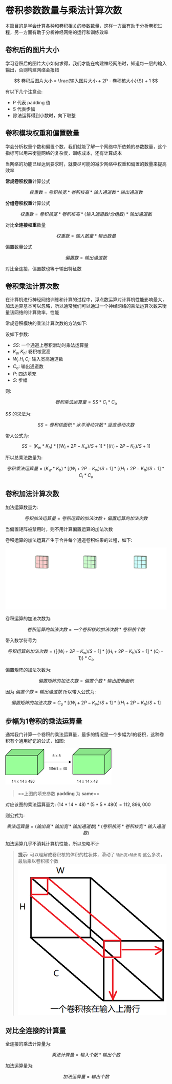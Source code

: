 # 卷积参数数量与乘法计算次数

本篇目的是学会计算各种和卷积相关的参数数量，这样一方面有助于分析卷积过程，另一方面有助于分析神经网络的运行和训练效率

## 卷积后的图片大小

学习卷积后的图片大小如何求得，我们才能在构建神经网络时，知道每一层的输入输出，否则构建网络会报错

$$
卷积后图片大小 = \frac{输入图片大小 + 2P - 卷积核大小}{S} + 1
$$

有以下几个注意点:

- P 代表 padding 值
- S 代表步幅
- 除法运算得到小数时，向下取整

## 卷积模块权重和偏置数量

学会分析权重个数和偏置个数，我们就能了解一个网络中所依赖的参数数量，这个指标可以用来衡量网络的复杂度，训练成本，还有计算成本

当网络的功能已经达到要求时，就要尽可能的减少网络中权重和偏置的数量来提高效率

**常规卷积权重**计算公式

$$
权重数 = 卷积核宽 * 卷积核高 * 输入通道数 * 输出通道数
$$

**分组卷积权重**计算公式

$$
权重数 = 卷积核宽 * 卷积核高 * (输入通道数 / 分组数) * 输出通道数
$$

对比**全连接权重**数量

$$
权重数 = 输入数量 * 输出数量
$$

偏置数量公式

$$
偏置数 = 输出通道数
$$

对比全连接，偏置数也等于输出特征数

## 卷积乘法计算次数

在计算机进行神经网络训练和计算的过程中，浮点数运算对计算机性能影响最大，加法运算基本可以忽略，所以通常我们可以通过一个神经网络的乘法运算次数来衡量该网络的计算效率，性能

常规卷积模块的乘法计算次数的方法如下:

设如下参数:

- $SS$: 一个通道上卷积滑动时乘法运算量
- $K_w$ $K_h$: 卷积核宽高
- $W_i$ $H_i$ $C_i$: 输入宽高通道数
- $C_o$: 输出通道数
- $P$: 四边填充
- $S$: 步幅

则:

$$
卷积乘法运算量 = SS * C_i * C_o
$$

$SS$ 的求法为:

$$
SS = 卷积核面积 * 水平滑动次数 * 竖直滑动次数
$$

带入公式为:

$$
SS = (K_w*K_h)*[(W_i + 2P - K_w)/S + 1]*[(H_i + 2P - K_h)/S + 1]
$$

所以总乘法数量为:

$$
卷积乘法运算量 = (K_w*K_h)*[(W_i + 2P - K_w)/S + 1]*[(H_i + 2P - K_h)/S + 1] * C_i * C_o
$$

## 卷积加法计算次数

加法运算数量为:

$$
卷积加法运算量 = 卷积运算的加法次数 + 偏置运算的加法次数
$$

当偏置矩阵被禁用时，则不用计算偏置运算的加法次数

卷积运算的加法运算产生于合并每个通道卷积结果的过程，如下:

![二维卷积多通道结果](md-img/多通道版本合并.gif)

卷积运算的加法次数为:

$$
卷积运算的加法次数 = 一个卷积核的加法次数 * 卷积核个数
$$

带入数学符号为

$$
卷积运算的加法次数 = \{[(W_i + 2P - K_w)/S + 1]*[(H_i + 2P - K_h)/S + 1] * (C_i - 1)\} * C_o
$$

偏置矩阵的加法次数为:

$$
偏置矩阵的加法次数 = 偏置个数 * 输出图像面积
$$

因为 $偏置个数 = 输出通道数$ 所以带入公式为:

$$
偏置矩阵的加法次数 = C_o * [(W_i + 2P - K_w)/S + 1]*[(H_i + 2P - K_h)/S + 1]
$$

## 步幅为1卷积的乘法运算量

通常我门计算一个卷积的乘法运算量，最多的情况是一个步幅为1的卷积，这种卷积有个通用好记的公式，如图:

![](./md-img/without1x1.png)

> ==上图的填充参数 **padding** 为 **same**==

对应该图的乘法运算量为: $(14*14*48) * (5*5*480)=112,896,000$

则公式为:

$$
乘法运算量 = (输出高 * 输出宽 * 输出通道数) * (卷积核高 * 卷积核宽 * 输入通道数)
$$

加法运算几乎不消耗计算机性能，所以忽略不计

> **提示:** 可以理解成卷积核的体积的柱状体，滑动了 `输出宽x输出高` 这么多次，最后乘以卷积核个数
> ![](md-img/卷积参数数量与乘法计算次数_2024-01-24-11-24-36.png)

## 对比全连接的计算量

全连接的乘法计算量为:

$$
乘法计算量 = 输入个数 * 输出个数
$$

加法运算量为:

$$
加法运算量 = 输出个数
$$
